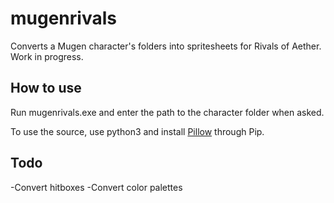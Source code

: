 # mugenrivals
Converts a Mugen character's folders into spritesheets for Rivals of Aether. Work in progress.
  
## How to use
Run mugenrivals.exe and enter the path to the character folder when asked.  
  
To use the source, use python3 and install [Pillow](https://github.com/python-pillow/Pillow) through Pip.
  
## Todo
-Convert hitboxes
-Convert color palettes
